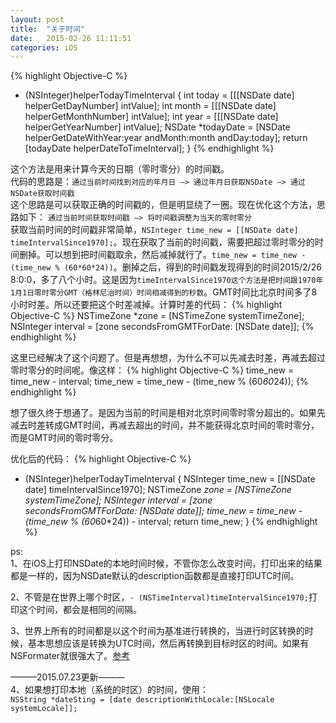 ```yaml
---
layout: post
title: 	"关于时间"
date: 	2015-02-26 11:11:51
categories: iOS 
---
```



{% highlight Objective-C %}
+ (NSInteger)helperTodayTimeInterval {
     int today = [[[NSDate date] helperGetDayNumber] intValue];
     int month = [[[NSDate date] helperGetMonthNumber] intValue];
     int year = [[[NSDate date] helperGetYearNumber] intValue];
     NSDate *todayDate = [NSDate helperGetDateWithYear:year andMonth:month andDay:today];
     return [todayDate helperDateToTimeInterval];
}
{% endhighlight %}

这个方法是用来计算今天的日期（零时零分）的时间戳。  
代码的思路是：`通过当前时间找到对应的年月日 —> 通过年月日获取NSDate —> 通过NSDate获取时间戳`  
这个思路是可以获取正确的时间戳的，但是明显绕了一圈。现在优化这个方法，思路如下：
`通过当前时间获取时间戳 —> 将时间戳调整为当天的零时零分`  
获取当前时间的时间戳非常简单，`NSInteger time_new = [[NSDate date] timeIntervalSince1970];`。现在获取了当前的时间戳，需要把超过零时零分的时间删掉。可以想到把时间戳取余，然后减掉就行了。`time_new = time_new - (time_new % (60*60*24))`。删掉之后，得到的时间戳发现得到的时间2015/2/26 8:0:0，多了八个小时。这是因为`timeIntervalSince1970这个方法是把时间跟1970年1月1日零时零分GMT（格林尼治时间）时间相减得到的秒数`。GMT时间比北京时间多了8小时时差。所以还要把这个时差减掉。计算时差的代码：
{% highlight Objective-C %}
NSTimeZone *zone = [NSTimeZone systemTimeZone];
NSInteger interval = [zone secondsFromGMTForDate: [NSDate date]];
{% endhighlight %}  

这里已经解决了这个问题了。但是再想想，为什么不可以先减去时差，再减去超过零时零分的时间呢。像这样：
{% highlight Objective-C %}
time_new = time_new - interval;
time_new = time_new - (time_new % (60*60*24));
{% endhighlight %}  

想了很久终于想通了。是因为当前的时间是相对北京时间零时零分超出的。如果先减去时差转成GMT时间，再减去超出的时间，并不能获得北京时间的零时零分，而是GMT时间的零时零分。  

优化后的代码：
{% highlight Objective-C %}
+ (NSInteger)helperTodayTimeInterval {
     NSInteger time_new = [[NSDate date] timeIntervalSince1970];
     NSTimeZone *zone = [NSTimeZone systemTimeZone];
     NSInteger interval = [zone secondsFromGMTForDate: [NSDate date]];
     time_new = time_new - (time_new % (60*60*24)) - interval;
     return time_new;
}
{% endhighlight %}  

ps:  
1、在iOS上打印NSDate的本地时间时候，不管你怎么改变时间，打印出来的结果都是一样的，因为NSDate默认的description函数都是直接打印UTC时间。

2、不管是在世界上哪个时区，`- (NSTimeInterval)timeIntervalSince1970;`打印这个时间，都会是相同的间隔。

3、世界上所有的时间都是以这个时间为基准进行转换的，当进行时区转换的时候，基本思想应该是转换为UTC时间，然后再转换到目标时区的时间。如果有NSFormater就很强大了。[参考](http://note.tc.edu.tw/640.html "参考")  

———2015.07.23更新———  
4、如果想打印本地（系统的时区）的时间，使用：  
`NSString *dateSting = [date descriptionWithLocale:[NSLocale systemLocale]];`

